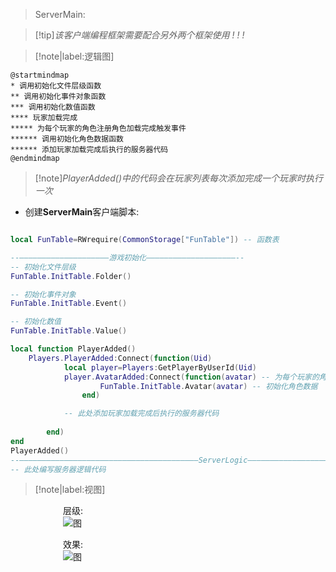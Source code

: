 > ServerMain:  

> [!tip]*该客户端编程框架需要配合另外两个框架使用 ! ! !* 


> [!note|label:逻辑图]
```plantuml
@startmindmap
* 调用初始化文件层级函数
** 调用初始化事件对象函数
*** 调用初始化数值函数
**** 玩家加载完成
***** 为每个玩家的角色注册角色加载完成触发事件
****** 调用初始化角色数据函数
****** 添加玩家加载完成后执行的服务器代码
@endmindmap
```

> [!note]*PlayerAdded()中的代码会在玩家列表每次添加完成一个玩家时执行一次*
- 创建**ServerMain**客户端脚本: 


```lua

local FunTable=RWrequire(CommonStorage["FunTable"]) -- 函数表

--————————————————————游戏初始化————————————————————--
-- 初始化文件层级
FunTable.InitTable.Folder()

-- 初始化事件对象
FunTable.InitTable.Event()

-- 初始化数值
FunTable.InitTable.Value()

local function PlayerAdded()
	Players.PlayerAdded:Connect(function(Uid)
			local player=Players:GetPlayerByUserId(Uid)
			player.AvatarAdded:Connect(function(avatar) -- 为每个玩家的角色注册角色加载完成触发事件
					FunTable.InitTable.Avatar(avatar) -- 初始化角色数据
				end)

			-- 此处添加玩家加载完成后执行的服务器代码
			
		end)
end
PlayerAdded()
--————————————————————————————————————————ServerLogic————————————————————————————————————————--
-- 此处编写服务器逻辑代码

```

> [!note|label:视图]

　　　　　　层级:   
　　　　　　![图](/图片/ServerMain.png)  
  
  
　　　　　　效果:  	
　　　　　　![图](/图片/ServerCode.png ':size=50%')